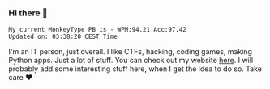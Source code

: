 ### Hi there 👋
<!-- PB START -->
```
My current MonkeyType PB is - WPM:94.21 Acc:97.42
Updated on: 03:38:20 CEST Time
```
<!-- PB END -->
I'm an IT person, just overall. I like CTFs, hacking, coding games, making Python apps. Just a lot of stuff.
You can check out my website [here](https://skill3472.github.io/).
I will probably add some interesting stuff here, when I get the idea to do so. Take care ❤️
